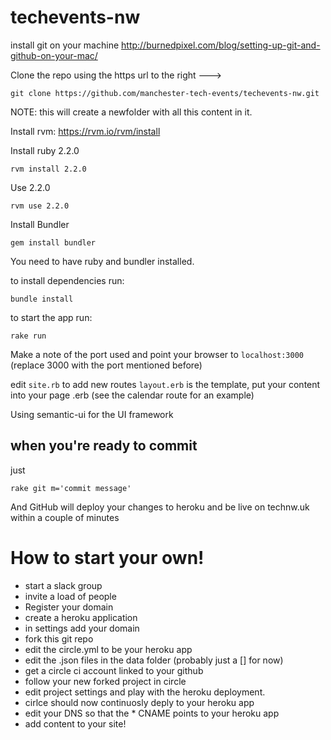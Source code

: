 # techevents-nw
install git on your machine
http://burnedpixel.com/blog/setting-up-git-and-github-on-your-mac/

Clone the repo using the https url to the right ---> 
```
git clone https://github.com/manchester-tech-events/techevents-nw.git
```
NOTE: this will create a newfolder with all this content in it.

Install rvm:
https://rvm.io/rvm/install

Install ruby 2.2.0
```
rvm install 2.2.0
```

Use 2.2.0
```
rvm use 2.2.0
```

Install Bundler
```
gem install bundler
```

You need to have ruby and bundler installed.

to install dependencies run:
```
bundle install
```

to start the app run:
```
rake run
```

Make a note of the port used and point your browser to `localhost:3000` (replace 3000 with the port mentioned before)

edit `site.rb` to add new routes
`layout.erb` is the template, put your content into your page .erb (see the calendar route for an example)

Using semantic-ui for the UI framework

## when you're ready to commit
just
```
rake git m='commit message'
```
And GitHub will deploy your changes to heroku and be live on technw.uk within a couple of minutes


# How to start your own!
 - start a slack group
 - invite a load of people
 - Register your domain
 - create a heroku application
 - in settings add your domain
 - fork this git repo
 - edit the circle.yml to be your heroku app
 - edit the .json files in the data folder (probably just a [] for now)
 - get a circle ci account linked to your github
 - follow your new forked project in circle
 - edit project settings and play with the heroku deployment.
 - cirlce should now continuosly deply to your heroku app
 - edit your DNS so that the * CNAME points to your heroku app
 - add content to your site!
